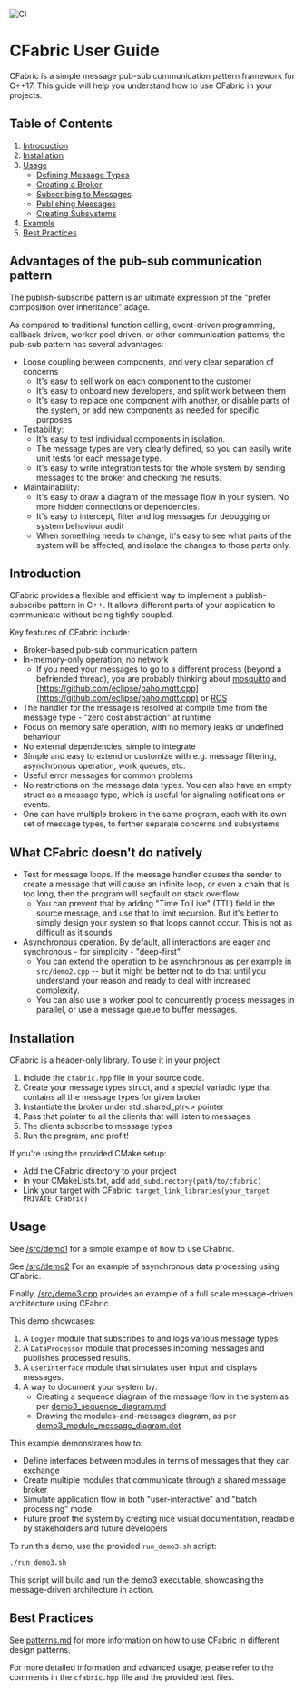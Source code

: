 ![CI](https://github.com/jerzydziewierz/cfabric/actions/workflows/ci.yml/badge.svg)

# CFabric User Guide

CFabric is a simple message pub-sub communication pattern framework for C++17. This guide will help you understand how to use CFabric in your projects.

## Table of Contents
1. [Introduction](#introduction)
2. [Installation](#installation)
3. [Usage](#usage)
   - [Defining Message Types](#defining-message-types)
   - [Creating a Broker](#creating-a-broker)
   - [Subscribing to Messages](#subscribing-to-messages)
   - [Publishing Messages](#publishing-messages)
   - [Creating Subsystems](#creating-subsystems)
4. [Example](#example)
5. [Best Practices](#best-practices)

## Advantages of the pub-sub communication pattern

The publish-subscribe pattern is an ultimate expression of the "prefer composition over inheritance" adage.

As compared to traditional function calling, event-driven programming, callback driven, worker pool driven, or other communication patterns, the pub-sub pattern has several advantages:

* Loose coupling between components, and very clear separation of concerns
    * It's easy to sell work on each component to the customer
    * It's easy to onboard new developers, and split work between them
    * It's easy to replace one component with another, or disable parts of the system, or add new components as needed for specific purposes 
* Testability: 
    * It's easy to test individual components in isolation. 
    * The message types are very clearly defined, so you can easily write unit tests for each message type.
    * It's easy to write integration tests for the whole system by sending messages to the broker and checking the results.
* Maintainability:  
    * It's easy to draw a diagram of the message flow in your system. No more hidden connections or dependencies.
    * It's easy to intercept, filter and log messages for debugging or system behaviour audit
    * When something needs to change, it's easy to see what parts of the system will be affected, and isolate the changes to those parts only. 

## Introduction

CFabric provides a flexible and efficient way to implement a publish-subscribe pattern in C++. It allows different parts of your application to communicate without being tightly coupled.

Key features of CFabric include:
- Broker-based pub-sub communication pattern
- In-memory-only operation, no network
    - If you need your messages to go to a different process (beyond a befriended thread), you are probably thinking about [mosquitto](https://mosquitto.org/documentation/) and [https://github.com/eclipse/paho.mqtt.cpp](https://github.com/eclipse/paho.mqtt.cpp) or [ROS](https://docs.ros.org/)
- The handler for the message is resolved at compile time from the message type - "zero cost abstraction" at runtime
- Focus on memory safe operation, with no memory leaks or undefined behaviour
- No external dependencies, simple to integrate
- Simple and easy to extend or customize with e.g. message filtering, asynchronous operation, work queues, etc.
- Useful error messages for common problems
- No restrictions on the message data types. You can also have an empty struct as a message type, which is useful for signaling notifications or events.
- One can have multiple brokers in the same program, each with its own set of message types, to further separate concerns and subsystems

## What CFabric doesn't do natively

- Test for message loops. If the message handler causes the sender to create a message that will cause an infinite loop, or even a chain that is too long, then the program will segfault on stack overflow.
   - You can prevent that by adding "Time To Live" (TTL) field in the source message, and use that to limit recursion. But it's better to simply design your system so that loops cannot occur. This is not as difficult as it sounds.
- Asynchronous operation. By default, all interactions are eager and synchronous - for simplicity - "deep-first".
    - You can extend the operation to be asynchronous as per example in `src/demo2.cpp` -- but it might be better not to do that until you understand your reason and ready to deal with increased complexity.
    - You can also use a worker pool to concurrently process messages in parallel, or use a message queue to buffer messages.

## Installation

CFabric is a header-only library. To use it in your project:

1. Include the `cfabric.hpp` file in your source code.
2. Create your message types struct, and a special variadic type that contains all the message types for given broker
3. Instantiate the broker under std::shared_ptr<> pointer
4. Pass that pointer to all the clients that will listen to messages
5. The clients subscribe to message types
6. Run the program, and profit!


If you're using the provided CMake setup:
   - Add the CFabric directory to your project
   - In your CMakeLists.txt, add `add_subdirectory(path/to/cfabric)`
   - Link your target with CFabric: `target_link_libraries(your_target PRIVATE CFabric)`

## Usage

See [/src/demo1](src/demo1.cpp) for a simple example of how to use CFabric.

See [/src/demo2](src/demo2.cpp) For an example of asynchronous data processing using CFabric.

Finally, [/src/demo3.cpp](src/demo3.cpp) provides an example of a full scale message-driven architecture using CFabric. 

This demo showcases:

1. A `Logger` module that subscribes to and logs various message types.
2. A `DataProcessor` module that processes incoming messages and publishes processed results.
3. A `UserInterface` module that simulates user input and displays messages.
4. A way to document your system by:
   * Creating a sequence diagram of the message flow in the system as per [demo3_sequence_diagram.md](demo3_sequence_diagram.md)
   * Drawing the modules-and-messages diagram, as per [demo3_module_message_diagram.dot](demo3_module_message_diagram.dot)

This example demonstrates how to:
- Define interfaces between modules in terms of messages that they can exchange
- Create multiple modules that communicate through a shared message broker
- Simulate application flow in both "user-interactive" and "batch processing" mode.
- Future proof the system by creating nice visual documentation, readable by stakeholders and future developers

To run this demo, use the provided `run_demo3.sh` script:

```bash
./run_demo3.sh
```

This script will build and run the demo3 executable, showcasing the message-driven architecture in action.

## Best Practices

See [patterns.md](patterns.md) for more information on how to use CFabric in different design patterns.

For more detailed information and advanced usage, please refer to the comments in the `cfabric.hpp` file and the provided test files.
